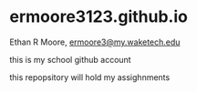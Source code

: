 # ermoore3123.github.io

Ethan R Moore, ermoore3@my.waketech.edu

this is my school github account

this repopsitory will hold my assighnments